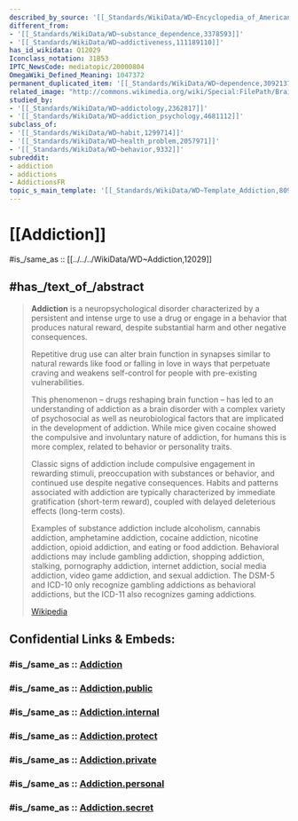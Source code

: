 ```yaml
---
described_by_source: '[[_Standards/WikiData/WD~Encyclopedia_of_American_Urban_History_(2007_edition),20749109]]'
different_from:
- '[[_Standards/WikiData/WD~substance_dependence,3378593]]'
- '[[_Standards/WikiData/WD~addictiveness,111189110]]'
has_id_wikidata: Q12029
Iconclass_notation: 31B53
IPTC_NewsCode: mediatopic/20000804
OmegaWiki_Defined_Meaning: 1047372
permanent_duplicated_item: '[[_Standards/WikiData/WD~dependence,30921375]]'
related_image: "http://commons.wikimedia.org/wiki/Special:FilePath/Brain%20metabolism%20and%20drug%20addiction.jpg"
studied_by:
- '[[_Standards/WikiData/WD~addictology,2362817]]'
- '[[_Standards/WikiData/WD~addiction_psychology,4681112]]'
subclass_of:
- '[[_Standards/WikiData/WD~habit,1299714]]'
- '[[_Standards/WikiData/WD~health_problem,2057971]]'
- '[[_Standards/WikiData/WD~behavior,9332]]'
subreddit:
- addiction
- addictions
- AddictionsFR
topic_s_main_template: '[[_Standards/WikiData/WD~Template_Addiction,8094302]]'
---
```


# [[Addiction]] 

#is_/same_as :: [[../../../WikiData/WD~Addiction,12029]] 

## #has_/text_of_/abstract 

> **Addiction** is a neuropsychological disorder 
> characterized by a persistent and intense urge to use a drug 
> or engage in a behavior that produces natural reward, 
> despite substantial harm and other negative consequences. 
> 
> Repetitive drug use can alter brain function in synapses 
> similar to natural rewards like food or falling in love in ways that perpetuate craving 
> and weakens self-control for people with pre-existing vulnerabilities. 
> 
> This phenomenon – drugs reshaping brain function – has led to an understanding of addiction as a brain disorder with a complex variety of psychosocial as well as neurobiological factors that are implicated in the development of addiction. While mice given cocaine showed the compulsive and involuntary nature of addiction, for humans this is more complex, related to behavior or personality traits.
>
> Classic signs of addiction include compulsive engagement in rewarding stimuli, preoccupation with substances or behavior, and continued use despite negative consequences. Habits and patterns associated with addiction are typically characterized by immediate gratification (short-term reward), coupled with delayed deleterious effects (long-term costs).
>
> Examples of substance addiction include alcoholism, cannabis addiction, amphetamine addiction, cocaine addiction, nicotine addiction, opioid addiction, and eating or food addiction. Behavioral addictions may include gambling addiction, shopping addiction, stalking, pornography addiction, internet addiction, social media addiction, video game addiction, and sexual addiction. The DSM-5 and ICD-10 only recognize gambling addictions as behavioral addictions, but the ICD-11 also recognizes gaming addictions.
>
> [Wikipedia](https://en.wikipedia.org/wiki/Addiction) 


## Confidential Links & Embeds: 

### #is_/same_as :: [Addiction](/_Standards/bio/Medicine/Health/Addiction.md) 

### #is_/same_as :: [Addiction.public](/_public/bio/Medicine/Health/Addiction.public.md) 

### #is_/same_as :: [Addiction.internal](/_internal/bio/Medicine/Health/Addiction.internal.md) 

### #is_/same_as :: [Addiction.protect](/_protect/bio/Medicine/Health/Addiction.protect.md) 

### #is_/same_as :: [Addiction.private](/_private/bio/Medicine/Health/Addiction.private.md) 

### #is_/same_as :: [Addiction.personal](/_personal/bio/Medicine/Health/Addiction.personal.md) 

### #is_/same_as :: [Addiction.secret](/_secret/bio/Medicine/Health/Addiction.secret.md)

